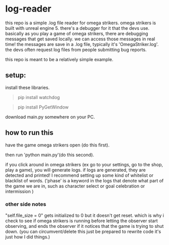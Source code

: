 # log-reader
this repo is a simple .log file reader for omega strikers.
omega strikers is built with unreal engine 5. there's a debugger for it that the devs use. basically as you play a game of omega strikers, there are debugging messages that get saved locally. we can access those messages in real time! the messages are save in a .log file, typically it's 'OmegaStriker.log'. the devs often request log files from people submitting bug reports.

this repo is meant to be a relatively simple example.


## setup:
install these libraries.

> pip install watchdog

> pip install PyGetWindow


download main.py somewhere on your PC.


## how to run this

have the game omega strikers open (do this first).

then run 'python main.py'(do this second).



if you click around in omega strikers (ex go to your settings, go to the shop, play a game), you will generate logs. if logs are generated, they are detected and printed! I recommend setting up some kind of whitelist or blacklist of words. ('phase' is a keyword in the logs that denote what part of the game we are in, such as character select or goal celebration or intermission )


### other side notes
"self.file_size = 0" gets initialized to 0 but it doesn't get reset. which is why i check to see if omega strikers is running before letting the observer start observing, and ends the observer if it notices that the game is trying to shut down. (you can circumvent/delete this just be prepared to rewrite code it's just how I did things.)


